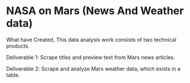 # NASA on Mars (News And Weather data)

What have Created,
This data analysis work consists of two technical products. 

Deliverable 1: Scrape titles and preview text from Mars news articles.

Deliverable 2: Scrape and analyze Mars weather data, which exists in a table.
